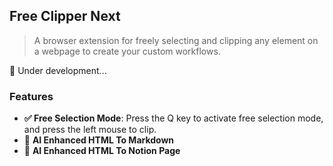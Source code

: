 ## Free Clipper Next

> A browser extension for freely selecting and clipping any element on a webpage to create your custom workflows.

🚧 Under development...

### Features

- **✅ Free Selection Mode**: Press the Q key to activate free selection mode, and press the left mouse to clip.
- 🚧 **AI Enhanced HTML To Markdown**
- 🚧 **AI Enhanced HTML To Notion Page**


